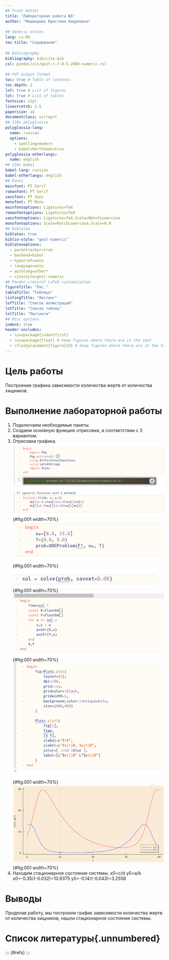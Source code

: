 ```yaml
---
## Front matter
title: "Лабораторная работа №5"
author: "Медведева Кристина Андреевна"

## Generic otions
lang: ru-RU
toc-title: "Содержание"

## Bibliography
bibliography: bib/cite.bib
csl: pandoc/csl/gost-r-7-0-5-2008-numeric.csl

## Pdf output format
toc: true # Table of contents
toc-depth: 2
lof: true # List of figures
lot: true # List of tables
fontsize: 12pt
linestretch: 1.5
papersize: a4
documentclass: scrreprt
## I18n polyglossia
polyglossia-lang:
  name: russian
  options:
	- spelling=modern
	- babelshorthands=true
polyglossia-otherlangs:
  name: english
## I18n babel
babel-lang: russian
babel-otherlangs: english
## Fonts
mainfont: PT Serif
romanfont: PT Serif
sansfont: PT Sans
monofont: PT Mono
mainfontoptions: Ligatures=TeX
romanfontoptions: Ligatures=TeX
sansfontoptions: Ligatures=TeX,Scale=MatchLowercase
monofontoptions: Scale=MatchLowercase,Scale=0.9
## Biblatex
biblatex: true
biblio-style: "gost-numeric"
biblatexoptions:
  - parentracker=true
  - backend=biber
  - hyperref=auto
  - language=auto
  - autolang=other*
  - citestyle=gost-numeric
## Pandoc-crossref LaTeX customization
figureTitle: "Рис."
tableTitle: "Таблица"
listingTitle: "Листинг"
lofTitle: "Список иллюстраций"
lotTitle: "Список таблиц"
lolTitle: "Листинги"
## Misc options
indent: true
header-includes:
  - \usepackage{indentfirst}
  - \usepackage{float} # keep figures where there are in the text
  - \floatplacement{figure}{H} # keep figures where there are in the text
---
```


# Цель работы
Построение графика зависимости количества жертв от количества хищников. 



# Выполнение лабораторной работы
1. Подключаем необходимые пакеты.
2. Создаем основную функцию отрисовки, в соответствии с 3 вариантом.
3. Отрисовка графика.
![Скрин 1](1.png){#fig:001 width=70%}
![Скрин 2](2.png){#fig:001 width=70%}
![Скрин 3](3.png){#fig:001 width=70%}
![Скрин 4](4.png){#fig:001 width=70%}
![Скрин 5](5.png){#fig:001 width=70%}
![Скрин 6](6.png){#fig:001 width=70%}
4. Находим стационарное состояние системы.
x0=c/d
y0=a/b
x0=-0.35/(-0.032)=10.9375
y0=-0.14/(-0.043)=3.2558

# Выводы

Проделав работу, мы построили график зависимости количества жертв от количества хищников, нашли стационарное состояние системы.

# Список литературы{.unnumbered}

::: {#refs}
:::
